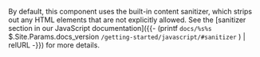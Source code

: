 By default, this component uses the built-in content sanitizer, which strips out any HTML elements that are not explicitly allowed. See the [sanitizer section in our JavaScript documentation]({{- (printf `docs/%s%s` $.Site.Params.docs_version `/getting-started/javascript/#sanitizer` ) | relURL -}}) for more details.
